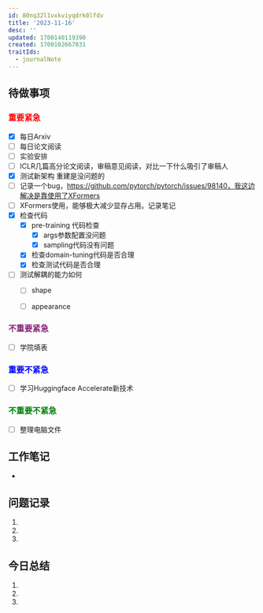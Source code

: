 ```yaml
---
id: 80nq32l1vxkviyqdrk0lfdv
title: '2023-11-16'
desc: ''
updated: 1700140119390
created: 1700102667031
traitIds:
  - journalNote
---
```

<!--
Based on the journaling method created by Intelligent Change:
- [Intelligent Change: Our Story](https://www.intelligentchange.com/pages/our-story)
- [The Five Minute Journal](https://www.intelligentchange.com/products/the-five-minute-journal)
-->



## **待做事项**

### <font color=red>**重要紧急**</font>
- [x]  每日Arxiv
- [ ]  每日论文阅读
- [ ]  实验安排
  - [ ]  ICLR几篇高分论文阅读，审稿意见阅读，对比一下什么吸引了审稿人
  - [x]  测试新架构 重建是没问题的
  - [ ]  记录一个bug，https://github.com/pytorch/pytorch/issues/98140，我这边解决是靠使用了XFormers
  - [ ]  XFormers使用，能够极大减少显存占用。记录笔记
- [x] 检查代码
  - [x] pre-training 代码检查
    - [x] args参数配置没问题
    - [x] sampling代码没有问题 
  - [x]  检查domain-tuning代码是否合理
  - [x]  检查测试代码是否合理
- [ ] 测试解耦的能力如何
  - [ ] shape
  - [ ] appearance



### <font color=#871F78>**不重要紧急**</font>

- [ ] 学院填表 



### <font color=blue>**重要不紧急**</font>

- [ ] 学习Huggingface Accelerate新技术


### <font color=green>**不重要不紧急**</font>

- [ ] 整理电脑文件




## **工作笔记**
* 


## **问题记录**

1.
2.
3.


## **今日总结**

1.
2.
3.
